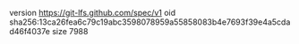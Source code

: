 version https://git-lfs.github.com/spec/v1
oid sha256:13ca26fea6c79c19abc3598078959a55858083b4e7693f39e4a5cdad46f4037e
size 7988
